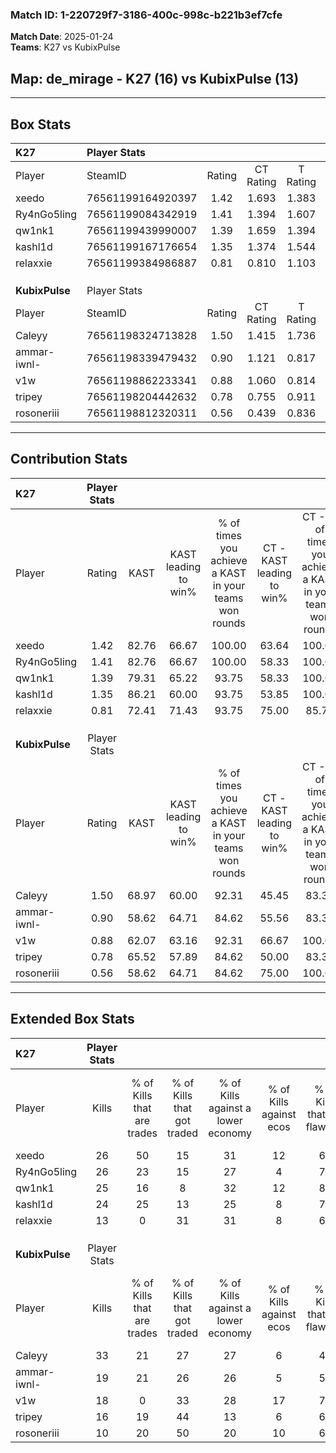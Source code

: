 ### Match ID: 1-220729f7-3186-400c-998c-b221b3ef7cfe  
**Match Date**: 2025-01-24  
**Teams**: K27 vs KubixPulse  

## **Map**: de_mirage - K27 (16) vs KubixPulse (13)  
---  

## Box Stats  

| **K27**        | Player Stats      |        |           |          |       |       |       |         |        |      |     |
| :- | :- | :-: | :-: | :-: | :-: | :-: | :-: | :-: | :-: | :-: | :-: |
| Player         | SteamID           | Rating | CT Rating | T Rating | KAST  |  ADR  | Kills | Assists | Deaths | K/D  | HS% |
| xeedo          | 76561199164920397 |  1.42  |   1.693   |  1.383   | 82.76 | 90.6  |  26   |   12    |   19   | 1.37 | 34  |
| Ry4nGo5ling    | 76561199084342919 |  1.41  |   1.394   |  1.607   | 82.76 | 93.8  |  26   |    6    |   19   | 1.37 | 42  |
| qw1nk1         | 76561199439990007 |  1.39  |   1.659   |  1.394   | 79.31 | 91.4  |  25   |    8    |   17   | 1.47 | 64  |
| kashl1d        | 76561199167176654 |  1.35  |   1.374   |  1.544   | 86.21 | 82.5  |  24   |    8    |   19   | 1.26 | 25  |
| relaxxie       | 76561199384986887 |  0.81  |   0.810   |  1.103   | 72.41 | 63.2  |  13   |   11    |   22   | 0.59 | 69  |
|                |                   |        |           |          |       |       |       |         |        |      |     |
|                |                   |        |           |          |       |       |       |         |        |      |     |
|                |                   |        |           |          |       |       |       |         |        |      |     |
| **KubixPulse** | Player Stats      |        |           |          |       |       |       |         |        |      |     |
| Player         | SteamID           | Rating | CT Rating | T Rating | KAST  |  ADR  | Kills | Assists | Deaths | K/D  | HS% |
| Caleyy         | 76561198324713828 |  1.50  |   1.415   |  1.736   | 68.97 | 112.6 |  33   |    3    |   23   | 1.43 | 69  |
| ammar-iwnl-    | 76561198339479432 |  0.90  |   1.121   |  0.817   | 58.62 | 71.2  |  19   |    5    |   22   | 0.86 | 68  |
| v1w            | 76561198862233341 |  0.88  |   1.060   |  0.814   | 62.07 | 71.0  |  18   |    7    |   23   | 0.78 | 11  |
| tripey         | 76561198204442632 |  0.78  |   0.755   |  0.911   | 65.52 | 50.3  |  16   |    6    |   23   | 0.70 | 62  |
| rosoneriii     | 76561198812320311 |  0.56  |   0.439   |  0.836   | 58.62 | 52.5  |  10   |    7    |   23   | 0.43 | 60  |
---  

## Contribution Stats  

| **K27**        | Player Stats |       |                      |                                                        |                           |                                                             |                          |                                                            |
| :- | :-: | :-: | :-: | :-: | :-: | :-: | :-: | :-: |
| Player         |    Rating    | KAST  | KAST leading to win% | % of times you achieve a KAST in your teams won rounds | CT - KAST leading to win% | CT - % of times you achieve a KAST in your teams won rounds | T - KAST leading to win% | T - % of times you achieve a KAST in your teams won rounds |
| xeedo          |     1.42     | 82.76 |        66.67         |                         100.00                         |           63.64           |                           100.00                            |          69.23           |                           100.00                           |
| Ry4nGo5ling    |     1.41     | 82.76 |        66.67         |                         100.00                         |           58.33           |                           100.00                            |          75.00           |                           100.00                           |
| qw1nk1         |     1.39     | 79.31 |        65.22         |                         93.75                          |           58.33           |                           100.00                            |          72.73           |                           88.89                            |
| kashl1d        |     1.35     | 86.21 |        60.00         |                         93.75                          |           53.85           |                           100.00                            |          66.67           |                           88.89                            |
| relaxxie       |     0.81     | 72.41 |        71.43         |                         93.75                          |           75.00           |                            85.71                            |          69.23           |                           100.00                           |
|                |              |       |                      |                                                        |                           |                                                             |                          |                                                            |
|                |              |       |                      |                                                        |                           |                                                             |                          |                                                            |
|                |              |       |                      |                                                        |                           |                                                             |                          |                                                            |
| **KubixPulse** | Player Stats |       |                      |                                                        |                           |                                                             |                          |                                                            |
| Player         |    Rating    | KAST  | KAST leading to win% | % of times you achieve a KAST in your teams won rounds | CT - KAST leading to win% | CT - % of times you achieve a KAST in your teams won rounds | T - KAST leading to win% | T - % of times you achieve a KAST in your teams won rounds |
| Caleyy         |     1.50     | 68.97 |        60.00         |                         92.31                          |           45.45           |                            83.33                            |          77.78           |                           100.00                           |
| ammar-iwnl-    |     0.90     | 58.62 |        64.71         |                         84.62                          |           55.56           |                            83.33                            |          75.00           |                           85.71                            |
| v1w            |     0.88     | 62.07 |        63.16         |                         92.31                          |           66.67           |                           100.00                            |          60.00           |                           85.71                            |
| tripey         |     0.78     | 65.52 |        57.89         |                         84.62                          |           50.00           |                            83.33                            |          66.67           |                           85.71                            |
| rosoneriii     |     0.56     | 58.62 |        64.71         |                         84.62                          |           75.00           |                           100.00                            |          55.56           |                           71.43                            |
---  

## Extended Box Stats  

| **K27**        | Player Stats |                            |                            |                                    |                         |                              |                                 |        |                             |                                     |                          |                               |                            |
| :- | :-: | :-: | :-: | :-: | :-: | :-: | :-: | :-: | :-: | :-: | :-: | :-: | :-: |
| Player         |    Kills     | % of Kills that are trades | % of Kills that got traded | % of Kills against a lower economy | % of Kills against ecos | % of Kills that are flawless | % of Kills that are close duels | Deaths | % of Deaths that get traded | % of Deaths against a lower economy | % of Deaths against ecos | % of Deaths that are flawless | % of Deaths that are close |
| xeedo          |      26      |             50             |             15             |                 31                 |           12            |              69              |                0                |   19   |             32              |                 11                  |            0             |              37               |             5              |
| Ry4nGo5ling    |      26      |             23             |             15             |                 27                 |            4            |              73              |               15                |   19   |             26              |                 16                  |            0             |              74               |             5              |
| qw1nk1         |      25      |             16             |             8              |                 32                 |           12            |              84              |                4                |   17   |             41              |                 12                  |            0             |              59               |             6              |
| kashl1d        |      24      |             25             |             13             |                 25                 |            8            |              71              |                4                |   19   |             32              |                 11                  |            0             |              58               |             11             |
| relaxxie       |      13      |             0              |             31             |                 31                 |            8            |              62              |                0                |   22   |             36              |                 18                  |            5             |              59               |             9              |
|                |              |                            |                            |                                    |                         |                              |                                 |        |                             |                                     |                          |                               |                            |
|                |              |                            |                            |                                    |                         |                              |                                 |        |                             |                                     |                          |                               |                            |
|                |              |                            |                            |                                    |                         |                              |                                 |        |                             |                                     |                          |                               |                            |
| **KubixPulse** | Player Stats |                            |                            |                                    |                         |                              |                                 |        |                             |                                     |                          |                               |                            |
| Player         |    Kills     | % of Kills that are trades | % of Kills that got traded | % of Kills against a lower economy | % of Kills against ecos | % of Kills that are flawless | % of Kills that are close duels | Deaths | % of Deaths that get traded | % of Deaths against a lower economy | % of Deaths against ecos | % of Deaths that are flawless | % of Deaths that are close |
| Caleyy         |      33      |             21             |             27             |                 27                 |            6            |              45              |                0                |   23   |             17              |                 22                  |            4             |              65               |             13             |
| ammar-iwnl-    |      19      |             21             |             26             |                 26                 |            5            |              53              |                0                |   22   |             18              |                 27                  |            9             |              82               |             5              |
| v1w            |      18      |             0              |             33             |                 28                 |           17            |              72              |               17                |   23   |              9              |                 26                  |            9             |              74               |             4              |
| tripey         |      16      |             19             |             44             |                 13                 |            6            |              69              |               13                |   23   |             13              |                 26                  |            9             |              65               |             0              |
| rosoneriii     |      10      |             20             |             50             |                 20                 |           10            |              60              |               20                |   23   |             17              |                 17                  |            4             |              78               |             4              |
